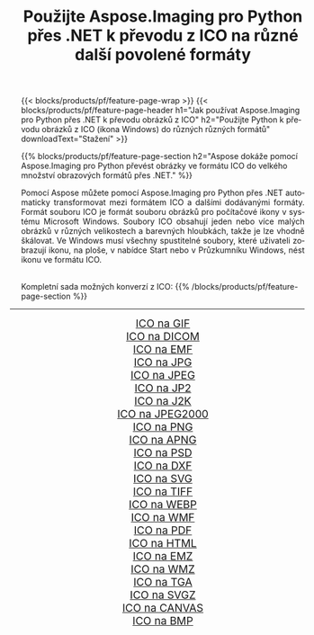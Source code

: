 ﻿---
title: Použijte Aspose.Imaging pro Python přes .NET k převodu z ICO na různé další povolené formáty 
weight: 3920
url: /cs/python-net/conversion/from/ico/ 
lang: cs
langdirlevel: 2
locales: zh-hans,ja,it,ru,de,es,fr,nl,id,lt,pl,pt,vi,tr,ko,zh-hant,ar,hi,th,sv,cs,uk,he
description: Pomocí Aspose.Imaging pro Python přes .NET můžete rychle transformovat z ICO(ikona Windows) do různých formátů.
---

{{< blocks/products/pf/feature-page-wrap >}}
{{< blocks/products/pf/feature-page-header h1="Jak používat Aspose.Imaging pro Python přes .NET k převodu obrázků z ICO" h2="Použijte Python k převodu obrázků z ICO (ikona Windows) do různých různých formátů" downloadText="Stažení" >}}


{{% blocks/products/pf/feature-page-section  h2="Aspose dokáže pomocí Aspose.Imaging pro Python převést obrázky ve formátu ICO do velkého množství obrazových formátů přes .NET." %}}
<p align=justify>Pomocí Aspose můžete pomocí Aspose.Imaging pro Python přes .NET automaticky transformovat mezi formátem ICO a dalšími dodávanými formáty. Formát souboru ICO je formát souboru obrázků pro počítačové ikony v systému Microsoft Windows. Soubory ICO obsahují jeden nebo více malých obrázků v různých velikostech a barevných hloubkách, takže je lze vhodně škálovat. Ve Windows musí všechny spustitelné soubory, které uživateli zobrazují ikonu, na ploše, v nabídce Start nebo v Průzkumníku Windows, nést ikonu ve formátu ICO.</p>
<br/>
Kompletní sada možných konverzí z ICO:
{{% /blocks/products/pf/feature-page-section %}}
<div class="container-fluid productfamilypage bg-gray">
    <div class="convertypes bg-gray agp-content section">
        <div class="container">
		<hr style="margin-left:-20px;"/>
		<div class="row other-converters" style="gap: 10px;font-size: 19px;text-align:center;">
		    <div class='col-md-2 other-converter remove-lp remove-rp'><a href="/imaging/cs/python-net/conversion/ico-to-gif/" style="padding:15px;">ICO na GIF</a></div><div class='col-md-2 other-converter remove-lp remove-rp'><a href="/imaging/cs/python-net/conversion/ico-to-dicom/" style="padding:15px;">ICO na DICOM</a></div><div class='col-md-2 other-converter remove-lp remove-rp'><a href="/imaging/cs/python-net/conversion/ico-to-emf/" style="padding:15px;">ICO na EMF</a></div><div class='col-md-2 other-converter remove-lp remove-rp'><a href="/imaging/cs/python-net/conversion/ico-to-jpg/" style="padding:15px;">ICO na JPG</a></div><div class='col-md-2 other-converter remove-lp remove-rp'><a href="/imaging/cs/python-net/conversion/ico-to-jpeg/" style="padding:15px;">ICO na JPEG</a></div><div class='col-md-2 other-converter remove-lp remove-rp'><a href="/imaging/cs/python-net/conversion/ico-to-jp2/" style="padding:15px;">ICO na JP2</a></div><div class='col-md-2 other-converter remove-lp remove-rp'><a href="/imaging/cs/python-net/conversion/ico-to-j2k/" style="padding:15px;">ICO na J2K</a></div><div class='col-md-2 other-converter remove-lp remove-rp'><a href="/imaging/cs/python-net/conversion/ico-to-jpeg2000/" style="padding:15px;">ICO na JPEG2000</a></div><div class='col-md-2 other-converter remove-lp remove-rp'><a href="/imaging/cs/python-net/conversion/ico-to-png/" style="padding:15px;">ICO na PNG</a></div><div class='col-md-2 other-converter remove-lp remove-rp'><a href="/imaging/cs/python-net/conversion/ico-to-apng/" style="padding:15px;">ICO na APNG</a></div><div class='col-md-2 other-converter remove-lp remove-rp'><a href="/imaging/cs/python-net/conversion/ico-to-psd/" style="padding:15px;">ICO na PSD</a></div><div class='col-md-2 other-converter remove-lp remove-rp'><a href="/imaging/cs/python-net/conversion/ico-to-dxf/" style="padding:15px;">ICO na DXF</a></div><div class='col-md-2 other-converter remove-lp remove-rp'><a href="/imaging/cs/python-net/conversion/ico-to-svg/" style="padding:15px;">ICO na SVG</a></div><div class='col-md-2 other-converter remove-lp remove-rp'><a href="/imaging/cs/python-net/conversion/ico-to-tiff/" style="padding:15px;">ICO na TIFF</a></div><div class='col-md-2 other-converter remove-lp remove-rp'><a href="/imaging/cs/python-net/conversion/ico-to-webp/" style="padding:15px;">ICO na WEBP</a></div><div class='col-md-2 other-converter remove-lp remove-rp'><a href="/imaging/cs/python-net/conversion/ico-to-wmf/" style="padding:15px;">ICO na WMF</a></div><div class='col-md-2 other-converter remove-lp remove-rp'><a href="/imaging/cs/python-net/conversion/ico-to-pdf/" style="padding:15px;">ICO na PDF</a></div><div class='col-md-2 other-converter remove-lp remove-rp'><a href="/imaging/cs/python-net/conversion/ico-to-html/" style="padding:15px;">ICO na HTML</a></div><div class='col-md-2 other-converter remove-lp remove-rp'><a href="/imaging/cs/python-net/conversion/ico-to-emz/" style="padding:15px;">ICO na EMZ</a></div><div class='col-md-2 other-converter remove-lp remove-rp'><a href="/imaging/cs/python-net/conversion/ico-to-wmz/" style="padding:15px;">ICO na WMZ</a></div><div class='col-md-2 other-converter remove-lp remove-rp'><a href="/imaging/cs/python-net/conversion/ico-to-tga/" style="padding:15px;">ICO na TGA</a></div><div class='col-md-2 other-converter remove-lp remove-rp'><a href="/imaging/cs/python-net/conversion/ico-to-svgz/" style="padding:15px;">ICO na SVGZ</a></div><div class='col-md-2 other-converter remove-lp remove-rp'><a href="/imaging/cs/python-net/conversion/ico-to-canvas/" style="padding:15px;">ICO na CANVAS</a></div><div class='col-md-2 other-converter remove-lp remove-rp'><a href="/imaging/cs/python-net/conversion/ico-to-bmp/" style="padding:15px;">ICO na BMP</a></div>
                </div>
        </div>
    </div>
</div>
<br/>


